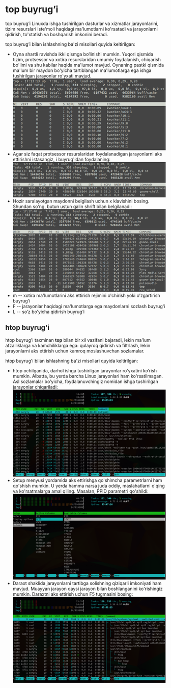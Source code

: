 # top buyrug’i
top buyrug’i Linuxda ishga tushirilgan dasturlar va xizmatlar jarayonlarini, tizim resurslari iste'moli haqidagi ma'lumotlarni ko'rsatadi va jarayonlarni qidirish, to'xtatish va boshqarish imkonini beradi. 

top buyrug’i bilan ishlashning ba'zi misollari quyida keltirilgan:
- Oyna shartli ravishda ikki qismga bo‘linishi mumkin. Yuqori qismida tizim, protsessor va xotira resurslaridan umumiy foydalanish, chiqarish bo'limi va shu kabilar haqida ma'lumot mavjud. Oynaning pastki qismida ma'lum bir maydon bo'yicha tartiblangan ma'lumotlarga ega ishga tushirilgan jarayonlar ro'yxati mavjud.
  <img src="../misc/images/top1.png" alt="top1" width="500"/>
- Agar siz faqat protsessor resurslaridan foydalanadigan jarayonlarni aks ettirishni istasangiz, i buyrug'idan foydalaning:
  <img src="../misc/images/top2.png" alt="top2" width="500"/>
- Hozir saralayotgan maydonni belgilash uchun x klavishini bosing. Shundan so'ng, butun ustun qalin shrift bilan belgilanadi:
  <img src="../misc/images/top3.png" alt="top3" width="500"/>
- m -- xotira ma'lumotlarini aks ettirish rejimini o'chirish yoki o’zgartirish buyrug'i
- F -- jarayonlar haqidagi ma'lumotlarga ega maydonlarni sozlash buyrug'i
- L -- so‘z bo’yicha qidirish buyrug‘i

## htop buyrug'i
htop buyrug'i taxminan **top** bilan bir xil vazifani bajaradi, lekin ma'lum afzalliklarga va kamchiliklarga ega: qulayroq qidirish va filtrlash, lekin jarayonlarni aks ettirish uchun kamroq moslashuvchan sozlamalar.

htop buyrug'i bilan ishlashning ba'zi misollari quyida keltirilgan:
- htop ochilganida, darhol ishga tushirilgan jarayonlar ro'yxatini ko’rish mumkin. Albatta, bu yerda barcha Linux jarayonlari ham ko'rsatilmagan. Asl sozlamalar bo’yicha, foydalanuvchingiz nomidan ishga tushirilgan jarayonlar chiqariladi: \
  <img src="../misc/images/htop1.png" alt="htop1" width="500"/>
- Setup menyusi yordamida aks ettirishga qo'shimcha parametrlarni ham qo'shish mumkin. U yerda hamma narsa juda oddiy, maslahatlarni o'qing va ko'rsatmalarga amal qiling. Masalan, PPID parametri qo'shildi: \
  <img src="../misc/images/htop2.png" alt="htop1" width="500"/>
- Daraxt shaklida jarayonlarni tartibga solishning qiziqarli imkoniyati ham mavjud. Muayyan jarayon qaysi jarayon bilan boshlanganini ko'rishingiz mumkin. Daraxtni aks ettirish uchun F5 tugmasini bosing: \
  <img src="../misc/images/htop3.png" alt="htop3" width="500"/>
